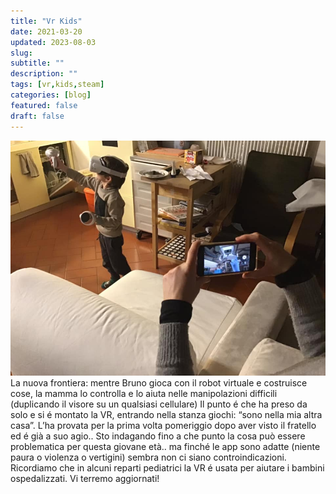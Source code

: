 ```yaml
---
title: "Vr Kids"
date: 2021-03-20
updated: 2023-08-03
slug:
subtitle: ""
description: ""
tags: [vr,kids,steam]
categories: [blog]
featured: false
draft: false
---
```

![](../../../assets/img/post/2021/vr-kids_featured.jpg)
La nuova frontiera: mentre Bruno gioca con il robot virtuale e costruisce cose, la mamma lo controlla e lo aiuta nelle manipolazioni difficili (duplicando il visore su un qualsiasi cellulare)
Il punto é che ha preso da solo e si é montato la VR, entrando nella stanza giochi: “sono nella mia altra casa”. L’ha provata per la prima volta pomeriggio dopo aver visto il fratello ed é già a suo agio..
Sto indagando fino a che punto la cosa può essere problematica per questa giovane età.. ma finché le app sono adatte (niente paura o violenza o vertigini) sembra non ci siano controindicazioni.
Ricordiamo che in alcuni reparti pediatrici la VR é usata per aiutare i bambini ospedalizzati.
Vi terremo aggiornati!